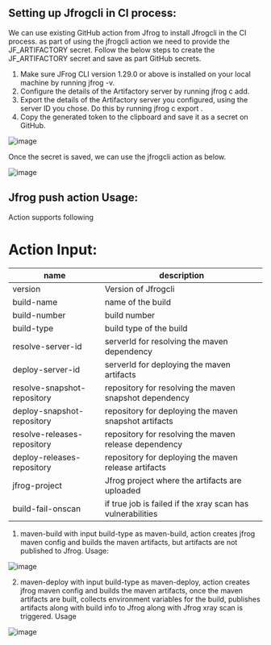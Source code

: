## Setting up Jfrogcli in CI process:
We can use existing GitHub action from Jfrog to install Jfrogcli in the CI process.
as part of using the jfrogcli action we need to provide the JF_ARTIFACTORY secret. 
Follow the below steps to create the JF_ARTIFACTORY secret and save as part GitHub secrets.
  1.	Make sure JFrog CLI version 1.29.0 or above is installed on your local machine by running jfrog -v.
  2.	Configure the details of the Artifactory server by running jfrog c add.
  3.	Export the details of the Artifactory server you configured, using the server ID you chose. Do this by running jfrog c export <SERVER ID>.
  4.	Copy the generated token to the clipboard and save it as a secret on GitHub.
  
  ![image](https://user-images.githubusercontent.com/31221465/140869714-d93af146-943a-4be4-88b3-b936ed8accda.png)

Once the secret is saved, we can use the jfrogcli action as below.
  
  ![image](https://user-images.githubusercontent.com/31221465/140869758-5c21b69b-0ed9-4cfd-8979-1254c503604f.png)


## Jfrog push action Usage:
Action supports following 
# Action Input:
|name|description|
|--------|----------|
|version|Version of Jfrogcli|
|build-name|name of the build|
|build-number|build number|
|build-type|build type of the build|
|resolve-server-id|serverId for resolving the maven dependency|
|deploy-server-id|serverId for deploying  the maven artifacts|
|resolve-snapshot-repository|repository for resolving the maven snapshot dependency|
|deploy-snapshot-repository|repository for deploying the maven snapshot artifacts|
|resolve-releases-repository|repository for resolving the maven release dependency|
|deploy-releases-repository|repository for deploying the maven release artifacts|
|jfrog-project|Jfrog project where the artifacts are uploaded|
|build-fail-onscan|if true job is failed if the xray scan has vulnerabilities|


1.	maven-build
with input build-type as maven-build, action creates jfrog maven config and builds the maven artifacts, but artifacts are not published to Jfrog.
Usage:

 ![image](https://user-images.githubusercontent.com/31221465/140873613-14dce430-c53a-4c5b-affc-6843ac91f8ca.png)




2.	maven-deploy
with input build-type as maven-deploy, action creates jfrog maven config and builds the maven artifacts, once the maven artifacts are built, collects environment variables for the build, publishes artifacts along with build info to Jfrog along with Jfrog xray scan is triggered.
Usage

 ![image](https://user-images.githubusercontent.com/31221465/140873648-b4d8e61e-2309-46ef-9053-3ebbfa03f9fe.png)
